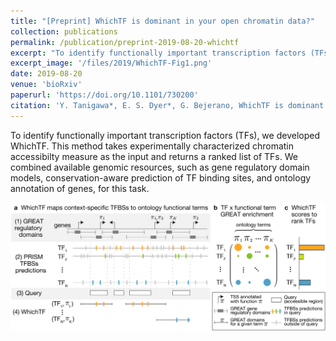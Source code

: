 ```yaml
---
title: "[Preprint] WhichTF is dominant in your open chromatin data?"
collection: publications
permalink: /publication/preprint-2019-08-20-whichtf
excerpt: "To identify functionally important transcription factors (TFs), we developed WhichTF."
excerpt_image: '/files/2019/WhichTF-Fig1.png'
date: 2019-08-20
venue: 'bioRxiv'
paperurl: 'https://doi.org/10.1101/730200'
citation: 'Y. Tanigawa*, E. S. Dyer*, G. Bejerano, WhichTF is dominant in your open chromatin data? bioRxiv, 730200 (2019).'
---
```

<!-- ispublishedpreprint: "True" -->

To identify functionally important transcription factors (TFs), we developed WhichTF. This method takes experimentally characterized chromatin accessibilty measure as the input and returns a ranked list of TFs. We combined available genomic resources, such as gene regulatory domain models, conservation-aware prediction of TF binding sites, and ontology annotation of genes, for this task.

![WhichTF figure 1](/files/2019/WhichTF-Fig1.png)
